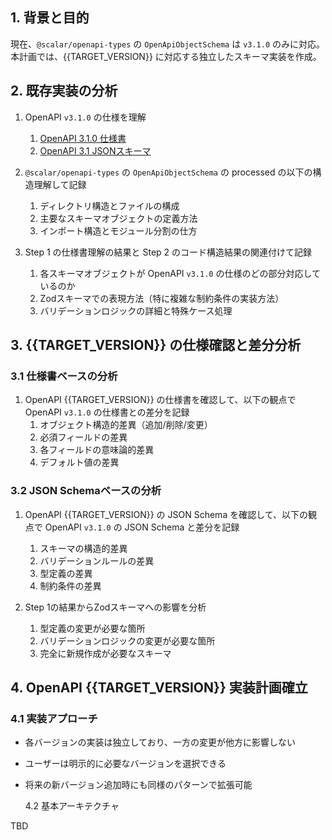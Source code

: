 ## 1. 背景と目的

現在、`@scalar/openapi-types` の `OpenApiObjectSchema` は `v3.1.0` のみに対応。本計画では、{{TARGET_VERSION}} に対応する独立したスキーマ実装を作成。

## 2. 既存実装の分析

1. OpenAPI `v3.1.0` の仕様を理解

   1. [OpenAPI 3.1.0 仕様書](https://github.com/OAI/OpenAPI-Specification/blob/main/versions/3.1.0.md)
   2. [OpenAPI 3.1 JSONスキーマ](https://spec.openapis.org/oas/3.1/schema/2025-02-13.html)

2. `@scalar/openapi-types` の `OpenApiObjectSchema` の processed の以下の構造理解して記録

   1. ディレクトリ構造とファイルの構成
   2. 主要なスキーマオブジェクトの定義方法
   3. インポート構造とモジュール分割の仕方

3. Step 1 の仕様書理解の結果と Step 2 のコード構造結果の関連付けて記録
   1. 各スキーマオブジェクトが OpenAPI `v3.1.0` の仕様のどの部分対応しているのか
   2. Zodスキーマでの表現方法（特に複雑な制約条件の実装方法）
   3. バリデーションロジックの詳細と特殊ケース処理

## 3. {{TARGET_VERSION}} の仕様確認と差分分析

### 3.1 仕様書ベースの分析

1. OpenAPI {{TARGET_VERSION}} の仕様書を確認して、以下の観点で OpenAPI `v3.1.0` の仕様書との差分を記録
   1. オブジェクト構造的差異（追加/削除/変更）
   2. 必須フィールドの差異
   3. 各フィールドの意味論的差異
   4. デフォルト値の差異

### 3.2 JSON Schemaベースの分析

1. OpenAPI {{TARGET_VERSION}} の JSON Schema を確認して、以下の観点で OpenAPI `v3.1.0` の JSON Schema と差分を記録

   1. スキーマの構造的差異
   2. バリデーションルールの差異
   3. 型定義の差異
   4. 制約条件の差異

2. Step 1の結果からZodスキーマへの影響を分析
   1. 型定義の変更が必要な箇所
   2. バリデーションロジックの変更が必要な箇所
   3. 完全に新規作成が必要なスキーマ

## 4. OpenAPI {{TARGET_VERSION}} 実装計画確立

### 4.1 実装アプローチ

- 各バージョンの実装は独立しており、一方の変更が他方に影響しない
- ユーザーは明示的に必要なバージョンを選択できる
- 将来の新バージョン追加時にも同様のパターンで拡張可能

  4.2 基本アーキテクチャ

TBD
